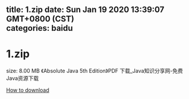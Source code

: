 
title: 1.zip
date: Sun Jan 19 2020 13:39:07 GMT+0800 (CST)    
categories: baidu
---

# 1.zip
size: 8.00 MB
 《Absolute Java 5th Edition》PDF 下载_Java知识分享网-免费Java资源下载
 

[How to download](https://bpcam.bemobtrk.com/go/2ceec3aa-1ca2-46d6-b9ff-aaa5c184517c?jno=3415)